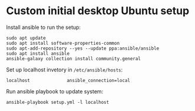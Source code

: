# Custom initial desktop Ubuntu setup

Install ansible to run the setup:
```
sudo apt update
sudo apt install software-properties-common
sudo apt-add-repository --yes --update ppa:ansible/ansible
sudo apt install ansible
ansible-galaxy collection install community.general
```


Set up localhost invetory in `/etc/ansible/hosts`:
```
localhost              ansible_connection=local
```

Run ansible playbook to update system:

```
ansible-playbook setup.yml -l localhost
```
